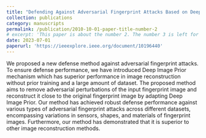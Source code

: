 ```yaml
---
title: "Defending Against Adversarial Fingerprint Attacks Based on Deep Image Prior"
collection: publications
category: manuscripts
permalink: /publication/2010-10-01-paper-title-number-2
# excerpt: 'This paper is about the number 2. The number 3 is left for future work.'
date: 2023-07-01
paperurl: 'https://ieeexplore.ieee.org/document/10196440'
---
```


We proposed a new defense method against adversarial fingerprint attacks. To ensure defense performance, we have introduced Deep Image Prior mechanism which has superior performance in image reconstruction without prior training and a large amount of dataset. The proposed method aims to remove adversarial perturbations of the input fingerprint image and reconstruct it close to the original fingerprint image by adapting Deep Image Prior. Our method has achieved robust defense performance against various types of adversarial fingerprint attacks across different datasets, encompassing variations in sensors, shapes, and materials of fingerprint images. Furthermore, our method has demonstrated that it is superior to other image reconstruction methods.